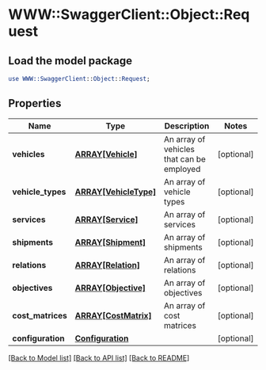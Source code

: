 # WWW::SwaggerClient::Object::Request

## Load the model package
```perl
use WWW::SwaggerClient::Object::Request;
```

## Properties
Name | Type | Description | Notes
------------ | ------------- | ------------- | -------------
**vehicles** | [**ARRAY[Vehicle]**](Vehicle.md) | An array of vehicles that can be employed | [optional] 
**vehicle_types** | [**ARRAY[VehicleType]**](VehicleType.md) | An array of vehicle types | [optional] 
**services** | [**ARRAY[Service]**](Service.md) | An array of services | [optional] 
**shipments** | [**ARRAY[Shipment]**](Shipment.md) | An array of shipments | [optional] 
**relations** | [**ARRAY[Relation]**](Relation.md) | An array of relations | [optional] 
**objectives** | [**ARRAY[Objective]**](Objective.md) | An array of objectives | [optional] 
**cost_matrices** | [**ARRAY[CostMatrix]**](CostMatrix.md) | An array of cost matrices | [optional] 
**configuration** | [**Configuration**](Configuration.md) |  | [optional] 

[[Back to Model list]](../README.md#documentation-for-models) [[Back to API list]](../README.md#documentation-for-api-endpoints) [[Back to README]](../README.md)


